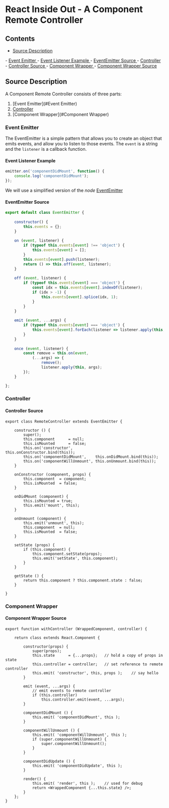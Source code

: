 # React Inside Out - A Component Remote Controller



## Contents

- <a href="#toc_1">Source Description</a>
  - <a href="#toc_2">Event Emitter</a>
    - <a href="#toc_3">Event Listener Example</a>
    - <a href="#toc_4">EventEmitter Source</a>
  - <a href="#toc_5">Controller</a>
    - <a href="#toc_6">Controller Source</a>
  - <a href="#toc_7">Component Wrapper</a>
    - <a href="#toc_8">Component Wrapper Source</a>



<a name="toc_1"></a>
## Source Description


A Component Remote Controller consists of three parts:

1. [Event Emitter](#Event Emitter)
2. [Controller](#Controller)
3. [Component Wrapper](#Component Wrapper)





<a name="toc_2"></a>
### Event Emitter

The EventEmitter is a simple pattern that allows you to create an object that emits events, and allow you to listen to those events. The `event` is a string and the `listener` is a callback function.

<a name="toc_3"></a>
#### Event Listener Example

```javascript
emitter.on('componentDidMount', function() {
    console.log('componentDidMount');
});
```



We will use a simplified version of the *node* [EventEmitter](https://nodejs.org/api/events.html)




<a name="toc_4"></a>
#### EventEmitter Source

```javascript
export default class EventEmitter {
    
    constructor() {
        this.events = {};
    }
    
    on (event, listener) {
        if (typeof this.events[event] !== 'object') {
            this.events[event] = [];
        }
        this.events[event].push(listener);
        return () => this.off(event, listener);
    }
    
    off (event, listener) {
        if (typeof this.events[event] === 'object') {
            const idx = this.events[event].indexOf(listener);
            if (idx > -1) {
                this.events[event].splice(idx, 1);
            }
        }
    }
    
    emit (event, ...args) {
        if (typeof this.events[event] === 'object') {
            this.events[event].forEach(listener => listener.apply(this, args));
        }
    }
    
    once (event, listener) {
        const remove = this.on(event, 
            (...args) => {
                remove();
                listener.apply(this, args);
        });
    }

};
```



<a name="toc_5"></a>
### Controller



<a name="toc_6"></a>
#### Controller Source

```
export class RemoteController extends EventEmitter {

    constructor () {
        super();
        this.component      = null;
        this.isMounted      = false;
        this.on('constructor',          this.onConstructor.bind(this));
        this.on('componentDidMount',    this.onDidMount.bind(this));
        this.on('componentWillUnmount', this.onUnmount.bind(this));
    }

    onConstructor (component, props) {
        this.component  = component;
        this.isMounted  = false;
    }

    onDidMount (component) {
        this.isMounted = true;
        this.emit('mount', this);
    }

    onUnmount (component) {
        this.emit('unmount', this);
        this.component  = null;
        this.isMounted  = false;
    }

    setState (props) {
        if (this.component) {
            this.component.setState(props);
            this.emit('setState', this.component);
        } 
    }

    getState () {
        return this.component ? this.component.state : false;
    }

}
```







<a name="toc_7"></a>
### Component Wrapper



<a name="toc_8"></a>
#### Component Wrapper Source



```
export function withController (WrappedComponent, controller) {

    return class extends React.Component {

        constructor(props) {
            super(props);
            this.state      = {...props};   // hold a copy of props in state
            this.controller = controller;   // set reference to remote controller
            this.emit( 'constructor', this, props );    // say hello
        }
            
        emit (event, ...args) {
            // emit events to remote controller
            if (this.controller)
                this.controller.emit(event, ...args);
        }
        
        componentDidMount () {
            this.emit( 'componentDidMount', this );
        }
        
        componentWillUnmount () {
            this.emit( 'componentWillUnmount', this );
            if (super.componentWillUnmount) {
                super.componentWillUnmount();
            } 
        }
        
        componentDidUpdate () {
            this.emit( 'componentDidUpdate', this );
        }
        
        render() {
            this.emit( 'render', this );	// used for debug
            return <WrappedComponent {...this.state} />;
        }
    };
}
```

